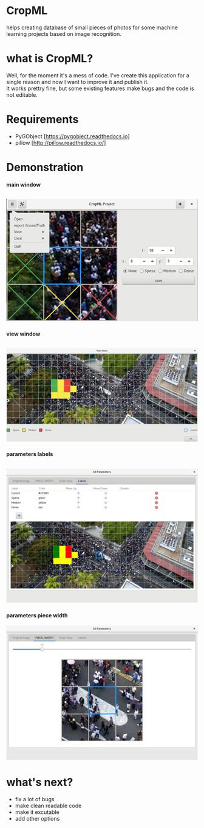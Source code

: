 # CropML
helps creating database of small pieces of photos for some machine learning projects based on image recognition.


# what is CropML?
Well, for the moment it's a mess of code. I've create this application for a single reason and now I want to improve it and publish it.  
It works prettry fine, but some existing features make bugs and the code is not editable.


# Requirements
- PyGObject [https://pygobject.readthedocs.io]
- pillow [http://pillow.readthedocs.io/]


# Demonstration
#### main window
![](https://raw.githubusercontent.com/Samet-MohamedAmin/CropML/master/demonstration/main_window.png)
------------------------------------------------------------------------
#### view window
![](https://raw.githubusercontent.com/Samet-MohamedAmin/CropML/master/demonstration/view_window.png)
------------------------------------------------------------------------
#### parameters labels
![](https://raw.githubusercontent.com/Samet-MohamedAmin/CropML/master/demonstration/parameters_labels.png)
------------------------------------------------------------------------
#### parameters piece width
![](https://raw.githubusercontent.com/Samet-MohamedAmin/CropML/master/demonstration/parameters_piece_width.png)



# what's next?
- fix a lot of bugs
- make clean readable code
- make it excutable
- add other options
